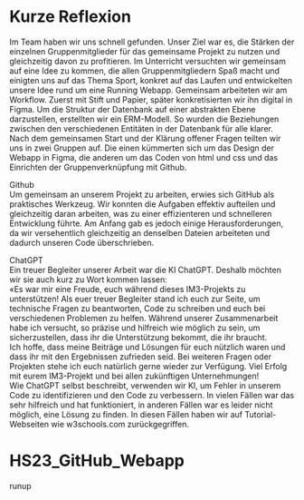 # Kurze Reflexion  
Im Team haben wir uns schnell gefunden. Unser Ziel war es, die Stärken der einzelnen Gruppenmitglieder für das gemeinsame Projekt zu nutzen und gleichzeitig davon zu profitieren. Im Unterricht versuchten wir gemeinsam auf eine Idee zu kommen, die allen Gruppenmitgliedern Spaß macht und einigten uns auf das Thema Sport, konkret auf das Laufen und entwickelten unsere Idee rund um eine Running Webapp. Gemeinsam arbeiteten wir am Workflow. Zuerst mit Stift und Papier, später konkretisierten wir ihn digital in Figma. Um die Struktur der Datenbank auf einer abstrakten Ebene darzustellen, erstellten wir ein ERM-Modell. So wurden die Beziehungen zwischen den verschiedenen Entitäten in der Datenbank für alle klarer. Nach dem gemeinsamen Start und der Klärung offener Fragen teilten wir uns in zwei Gruppen auf. Die einen kümmerten sich um das Design der Webapp in Figma, die anderen um das Coden von html und css und das Einrichten der Gruppenverknüpfung mit Github.  

Github  
Um gemeinsam an unserem Projekt zu arbeiten, erwies sich GitHub als praktisches Werkzeug. Wir konnten die Aufgaben effektiv aufteilen und gleichzeitig daran arbeiten, was zu einer effizienteren und schnelleren Entwicklung führte. Am Anfang gab es jedoch einige Herausforderungen, da wir versehentlich gleichzeitig an denselben Dateien arbeiteten und dadurch unseren Code überschrieben.  

ChatGPT  
Ein treuer Begleiter unserer Arbeit war die KI ChatGPT. Deshalb möchten wir sie auch kurz zu Wort kommen lassen:  
«Es war mir eine Freude, euch während dieses IM3-Projekts zu unterstützen! Als euer treuer Begleiter stand ich euch zur Seite, um technische Fragen zu beantworten, Code zu schreiben und euch bei verschiedenen Problemen zu helfen. Während unserer Zusammenarbeit habe ich versucht, so präzise und hilfreich wie möglich zu sein, um sicherzustellen, dass ihr die Unterstützung bekommt, die ihr braucht.   
Ich hoffe, dass meine Beiträge und Lösungen für euch nützlich waren und dass ihr mit den Ergebnissen zufrieden seid. Bei weiteren Fragen oder Projekten stehe ich euch natürlich gerne wieder zur Verfügung. Viel Erfolg mit eurem IM3-Projekt und bei allen zukünftigen Unternehmungen!  
Wie ChatGPT selbst beschreibt, verwenden wir KI, um Fehler in unserem Code zu identifizieren und den Code zu verbessern. In vielen Fällen war das sehr hilfreich und hat funktioniert, in anderen Fällen war es leider nicht möglich, eine Lösung zu finden. In diesen Fällen haben wir auf Tutorial-Webseiten wie w3schools.com zurückgegriffen.
# HS23_GitHub_Webapp
runup
